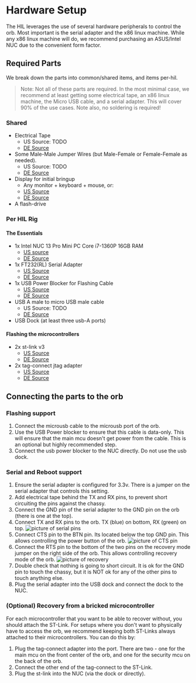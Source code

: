 # Hardware Setup

The HIL leverages the use of several hardware peripherals to control the orb.
Most important is the serial adapter and the x86 linux machine. While any x86
linux machine will do, we recommend purchasing an ASUS/Intel NUC due to the
convenient form factor.

## Required Parts
We break down the parts into common/shared items, and items per-hil.

> Note: Not all of these parts are required. In the most minimal case, we
> recommend at least getting some electrical tape, an x86 linux machine, the
> Micro USB cable, and a serial adapter. This will cover 90% of the use cases.
> Note also, no soldering is required!

### Shared

- Electrical Tape
  - US Source: TODO
  - [DE Source](https://www.amazon.de/-/en/dp/B00PYFI1UW)
- Some Male-Male Jumper Wires (but Male-Female or Female-Female as needed). 
  - US Source: TODO
  - [DE Source](https://www.amazon.de/-/en/dp/B0D2XVMTFX)
- Display for initial bringup
  - Any monitor + keyboard + mouse, or:
  - [US Source](https://www.amazon.com/dp/B07VNX4ZWY)
  - [DE Source](https://www.amazon.de/-/en/dp/B0B8S9DYQC)
- A flash-drive

### Per HIL Rig

#### The Essentials
- 1x Intel NUC 13 Pro Mini PC Core i7-1360P 16GB RAM
  - [US source](https://www.amazon.com/dp/B0CYBMSJ2K)
  - [DE Source](https://www.amazon.de/-/en/dp/B0CB1DY5KJ)
- 1x FT232(RL) Serial Adapter
  - [US Source](https://www.amazon.com/dp/B07BBPX8B8)
  - [DE Source](https://www.amazon.de/-/en/dp/B07TXVRQ7V)
- 1x USB Power Blocker for Flashing Cable
  - [US Source](https://www.amazon.com/dp/B094G4P3P4)
  - [DE Source](https://www.amazon.de/-/en/dp/B094FYL9QT)
- USB A male to micro USB male cable
  - US Source: TODO
  - [DE Source](https://www.amazon.de/-/en/dp/B08HSBZW75)
- USB Dock (at least three usb-A ports)

#### Flashing the microcontrollers

- 2x st-link v3
  - [US Source](https://www.amazon.com/dp/B07ML6F12Y)
  - [DE Source](https://www.amazon.de/-/en/dp/B07M6YJ7X5)
- 2x tag-connect jtag adapter
    - [US Source](https://www.tag-connect.com/product/tc2030-ctx-6-pin-cable-for-arm-cortex)
    - [DE Source](https://www.tag-connect.com/product/tc2030-ctx-6-pin-cable-for-arm-cortex)

## Connecting the parts to the orb

### Flashing support

1. Connect the microusb cable to the microusb port of the orb.
2. Use the USB Power blocker to ensure that this cable is data-only. This will
   ensure that the main mcu doesn't get power from the cable. This is an
   optional but highly recommended step.
3. Connect the usb power blocker to the NUC directly. Do not use the usb dock.

### Serial and Reboot support

1. Ensure the serial adapter is configured for 3.3v. There is a jumper on the
   serial adapter that controls this setting.
2. Add electrical tape behind the TX and RX pins, to prevent short circuiting
   the pins against the chassy.
3. Connect the GND pin of the serial adapter to the GND pin on the orb (there
   is one at the top).
4. Connect TX and RX pins to the orb. TX (blue) on bottom, RX (green) on top.
   ![picture of serial pins](../serial-pins.png)
5. Connect CTS pin to the BTN pin. Its located below the top
   GND pin. This allows controlling the power button of the orb.
   ![picture of CTS pin](../button-pin.png)
6. Connect the RTS pin to the bottom of the two pins on the recovery mode
   jumper on the right side of the orb. This allows controlling recovery mode
   of the orb.
   ![picture of recovery](../recovery-pin.png)
7. Double check that nothing is going to short circuit. It is ok for the GND
   pin to touch the chassy, but it is NOT ok for any of the other pins to touch
   anything else.
8. Plug the serial adapter into the USB dock and connect the dock to the NUC. 

### (Optional) Recovery from a bricked microcontroller

For each microcontroller that you want to be able to recover without, you
should attach the ST-Link. For setups where you don't want to physically have
to access the orb, we recommend keeping both ST-Links always attached to their
microcontrollers. You can do this by:

1. Plug the tag-connect adapter into the port. There are two - one for the main
   mcu on the front center of the orb, and one for the security mcu on the back
   of the orb.
2. Connect the other end of the tag-connect to the ST-Link.
3. Plug the st-link into the NUC (via the dock or directly).
